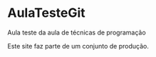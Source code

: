 # AulaTesteGit
Aula teste da aula de técnicas de programação

Este site faz parte de um conjunto de produção.
